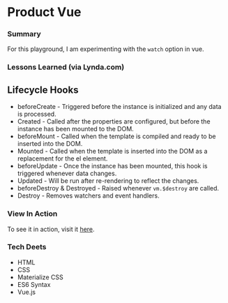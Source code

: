 # Product Vue

### Summary
For this playground, I am experimenting with the `watch` option in vue.

### Lessons Learned (via Lynda.com)
## Lifecycle Hooks
* beforeCreate - Triggered before the instance is initialized and any data is processed.
* Created - Called after the properties are configured, but before the instance has been mounted to the DOM.
* beforeMount - Called when the template is compiled and ready to be inserted into the DOM.
* Mounted - Called when the template is inserted into the DOM as a replacement for the el element.
* beforeUpdate - Once the instance has been mounted, this hook is triggered whenever data changes.
* Updated - Will be run after re-rendering to reflect the changes.
* beforeDestroy & Destroyed - Raised whenever `vm.$destroy` are called.
* Destroy - Removes watchers and event handlers.

### View In Action
To see it in action, visit it [here](https://yxnely.github.io/vue-playground/productVue/Product.html).

### Tech Deets
* HTML
* CSS
* Materialize CSS
* ES6 Syntax
* Vue.js